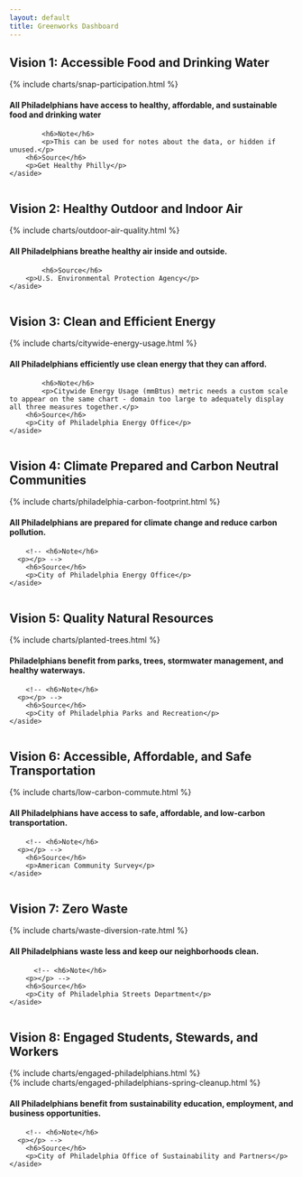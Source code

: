 ```yaml
---
layout: default
title: Greenworks Dashboard
---
```


<h2 class="ptl">Vision 1: Accessible Food and Drinking Water</h2>
<div class="row pbxl ptl">
  <div class="medium-16 column prxl">
    {% include charts/snap-participation.html %}
  </div>
  <div class="medium-8 column end">
    <aside class="related pll-mu">
      <h4 class="pbxl">All Philadelphians have access to healthy, affordable, and sustainable food and drinking water</h4>

			<h6>Note</h6>
			<p>This can be used for notes about the data, or hidden if unused.</p>
	  	<h6>Source</h6>
	  	<p>Get Healthy Philly</p>
    </aside>
  </div>
</div>

<h2>Vision 2: Healthy Outdoor and Indoor Air</h2>
<div class="row pbxl ptl">
  <div class="medium-16 column prxl">
    {% include charts/outdoor-air-quality.html %}
  </div>
  <div class="medium-8 column end">
    <aside class="related pll-mu">
      <h4 class="pbxl">All Philadelphians breathe healthy air inside and outside.</h4>
			<!-- <h6>Note</h6>
	    <p></p> -->

			<h6>Source</h6>
	  	<p>U.S. Environmental Protection Agency</p>
    </aside>
  </div>
</div>

<h2>Vision 3: Clean and Efficient Energy</h2>
<div class="row pbxl ptl">
  <div class="medium-16 column prxl">
    {% include charts/citywide-energy-usage.html %}
  </div>
  <div class="medium-8 column end">
    <aside class="related pll-mu">
      <!-- <h4 class="pbxl">Vision</h4> -->
      <h4 class="pbxl">All Philadelphians efficiently use clean energy that they can afford.</h4>

			<h6>Note</h6>
			<p>Citywide Energy Usage (mmBtus) metric needs a custom scale to appear on the same chart - domain too large to adequately display all three measures together.</p>
	  	<h6>Source</h6>
	  	<p>City of Philadelphia Energy Office</p>
    </aside>
  </div>
</div>

<h2>Vision 4: Climate Prepared and Carbon Neutral Communities</h2>
<div class="row pbxl ptl">
  <div class="medium-16 column prxl">
    {% include charts/philadelphia-carbon-footprint.html %}
  </div>
  <div class="medium-8 column end">
    <aside class="related pll-mu">
	  	<h4 class="pbxl">All Philadelphians are prepared for climate change and reduce carbon pollution.</h4>

	  	<!-- <h6>Note</h6>
      <p></p> -->
	  	<h6>Source</h6>
	  	<p>City of Philadelphia Energy Office</p>
    </aside>
  </div>
</div>

<h2>Vision 5: Quality Natural Resources</h2>
<div class="row pbxl ptl">
  <div class="medium-16 column prxl">
    {% include charts/planted-trees.html %}
  </div>
  <div class="medium-8 column end">
    <aside class="related pll-mu">
	  	<h4 class="pbxl">Philadelphians benefit from  parks, trees, stormwater management, and healthy waterways.</h4>

	  	<!-- <h6>Note</h6>
      <p></p> -->
	  	<h6>Source</h6>
	  	<p>City of Philadelphia Parks and Recreation</p>
    </aside>
  </div>
</div>

<h2>Vision 6: Accessible, Affordable, and Safe Transportation</h2>
<div class="row pbxl ptl">
  <div class="medium-16 column prxl">
    {% include charts/low-carbon-commute.html %}
  </div>
  <div class="medium-8 column end">
    <aside class="related pll-mu">
	  	<h4 class="pbxl">All Philadelphians have access to safe, affordable, and low-carbon transportation.</h4>

	  	<!-- <h6>Note</h6>
      <p></p> -->
	  	<h6>Source</h6>
	  	<p>American Community Survey</p>
    </aside>
  </div>
</div>

<h2>Vision 7: Zero Waste</h2>
<div class="row pbxl ptl">
  <div class="medium-16 column prxl">
    {% include charts/waste-diversion-rate.html %}
  </div>
  <div class="medium-8 column end">
    <aside class="related pll-mu">
	  	<h4 class="pbxl">All Philadelphians waste less and keep our neighborhoods clean.</h4>

		  <!-- <h6>Note</h6>
	    <p></p> -->
	  	<h6>Source</h6>
	  	<p>City of Philadelphia Streets Department</p>
    </aside>
  </div>
</div>

<h2>Vision 8: Engaged Students, Stewards, and Workers</h2>
<div class="row pbxl ptl">
  <div class="medium-16 column prxl">
    {% include charts/engaged-philadelphians.html %}
  </div>
	<div class="medium-16 column prxl">
		{% include charts/engaged-philadelphians-spring-cleanup.html %}
	</div>
  <div class="medium-8 column end">
    <aside class="related pll-mu">
	  	<h4 class="pbxl">All Philadelphians benefit from sustainability education, employment, and business opportunities.</h4>

	  	<!-- <h6>Note</h6>
      <p></p> -->
	  	<h6>Source</h6>
	  	<p>City of Philadelphia Office of Sustainability and Partners</p>
    </aside>
  </div>
</div>
